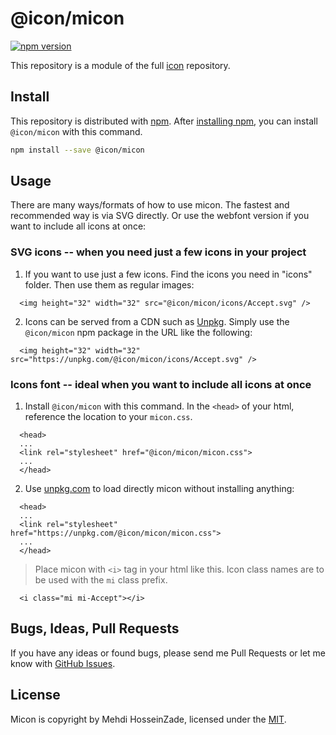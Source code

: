 # @icon/micon

[![npm version](https://img.shields.io/npm/v/@icon/micon.svg)](https://www.npmjs.org/package/@icon/micon)

This repository is a module of the full [icon][icon] repository.

## Install

This repository is distributed with [npm]. After [installing npm][install-npm], you can install `@icon/micon` with this command.

```bash
npm install --save @icon/micon
```

## Usage

There are many ways/formats of how to use micon. The fastest and recommended way is via SVG directly. Or use the webfont version if you want to include all icons at once:

### SVG icons -- when you need just a few icons in your project

  1. If you want to use just a few icons. Find the icons you need in "icons" folder. Then use them as regular images:

```
  <img height="32" width="32" src="@icon/micon/icons/Accept.svg" />
```

  2. Icons can be served from a CDN such as [Unpkg][Unpkg]. Simply use the `@icon/micon` npm package in the URL like the following:

```
  <img height="32" width="32" src="https://unpkg.com/@icon/micon/icons/Accept.svg" />
```

### Icons font -- ideal when you want to include all icons at once

  1. Install `@icon/micon` with this command. In the `<head>` of your html, reference the location to your `micon.css`.

```
  <head>
  ...
  <link rel="stylesheet" href="@icon/micon/micon.css">
  ...
  </head>
```

  2. Use [unpkg.com][Unpkg] to load directly micon without installing anything:

```
  <head>
  ...
  <link rel="stylesheet" href="https://unpkg.com/@icon/micon/micon.css">
  ...
  </head>
```

> Place micon with `<i>` tag in your html like this. Icon class names are to be used with the `mi` class prefix.

```
  <i class="mi mi-Accept"></i>
```


## Bugs, Ideas, Pull Requests

If you have any ideas or found bugs, please send me Pull Requests or let me know with [GitHub Issues][github issues].

## License

Micon is copyright by Mehdi HosseinZade, licensed under the [MIT][license].

[license]: https://opensource.org/licenses/MIT
[icon]: https://github.com/thecreation/icons
[npm]: https://www.npmjs.com/
[install-npm]: https://docs.npmjs.com/getting-started/installing-node
[sass]: http://sass-lang.com/
[github issues]: https://github.com/thecreation/icons/issues
[Unpkg]: https://unpkg.com